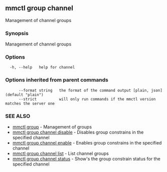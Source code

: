 ## mmctl group channel

Management of channel groups

### Synopsis

Management of channel groups

### Options

```
  -h, --help   help for channel
```

### Options inherited from parent commands

```
      --format string   the format of the command output [plain, json] (default "plain")
      --strict          will only run commands if the mmctl version matches the server one
```

### SEE ALSO

* [mmctl group](mmctl_group.md)	 - Management of groups
* [mmctl group channel disable](mmctl_group_channel_disable.md)	 - Disables group constrains in the specified channel
* [mmctl group channel enable](mmctl_group_channel_enable.md)	 - Enables group constrains in the specified channel
* [mmctl group channel list](mmctl_group_channel_list.md)	 - List channel groups
* [mmctl group channel status](mmctl_group_channel_status.md)	 - Show's the group constrain status for the specified channel

